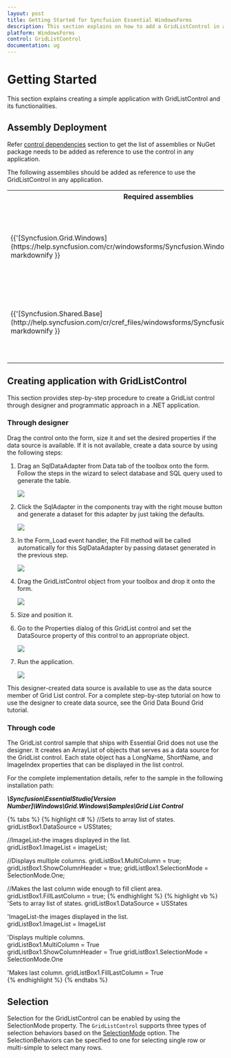 ```yaml
---
layout: post
title: Getting Started for Syncfusion Essential WindowsForms
description: This section explains on how to add a GridListControl in an application and some of the basic functionalities of it.
platform: WindowsForms
control: GridListControl
documentation: ug
---
```


# Getting Started

This section explains creating a simple application with GridListControl and its functionalities.

## Assembly Deployment
Refer [control dependencies](https://help.syncfusion.com/windowsforms/control-dependencies#gridlistcontrol) section to get the list of assemblies or NuGet package needs to be added as reference to use the control in any application. 

The following assemblies should be added as reference to use the GridListControl in any application.

<table>
<tr>
<th>
Required assemblies<br/><br/></th><th>
Description<br/><br/></th></tr>
<tr>
<td>
{{'[Syncfusion.Grid.Windows](https://help.syncfusion.com/cr/windowsforms/Syncfusion.Windows.Forms.Grid.html)'| markdownify }}<br/><br/></td><td>
Contains classes that handles all UI operations, fundamentals, and base classes of the GridListControl.<br/><br/></td></tr>
<tr>
<td>
{{'[Syncfusion.Shared.Base](http://help.syncfusion.com/cr/cref_files/windowsforms/Syncfusion.Shared.Base.html#"")'| markdownify }}<br/><br/></td><td>
Contains the style related properties and various editor controls used in the GridListControl.<br/><br/></td></tr>
</table>

## Creating application with GridListControl

This section provides step-by-step procedure to create a GridList control through designer and programmatic approach in a .NET application.

### Through designer

Drag the control onto the form, size it and set the desired properties if the data source is available. If it is not available, create a data source by using the following steps:

1. Drag an SqlDataAdapter from Data tab of the toolbox onto the form. Follow the steps in the wizard to select database and SQL query used to generate the table.

   ![](Creating-Grid-List-Control_images/Creating-Grid-List-Control_img1.jpeg)

2. Click the SqlAdapter in the components tray with the right mouse button and generate a dataset for this adapter by just taking the defaults. 

   ![](Creating-Grid-List-Control_images/Creating-Grid-List-Control_img2.jpeg) 

3. In the Form_Load event handler, the Fill method will be called automatically for this SqlDataAdapter by passing dataset generated in the previous step.

   ![](Creating-Grid-List-Control_images/Creating-Grid-List-Control_img3.jpeg) 

4. Drag the GridListControl object from your toolbox and drop it onto the form.

   ![](Creating-Grid-List-Control_images/Creating-Grid-List-Control_img4.jpeg) 

5. Size and position it.
6. Go to the Properties dialog of this GridList control and set the DataSource property of this control to an appropriate object.

   ![](Creating-Grid-List-Control_images/Creating-Grid-List-Control_img5.jpeg) 

7. Run the application. 

   ![](Creating-Grid-List-Control_images/Creating-Grid-List-Control_img6.jpeg) 

This designer-created data source is available to use as the data source member of Grid List control. For a complete step-by-step tutorial on how to use the designer to create data source, see the Grid Data Bound Grid tutorial.

### Through code

The GridList control sample that ships with Essential Grid does not use the designer. It creates an ArrayList of objects that serves as a data source for the GridList control. Each state object has a LongName, ShortName, and ImageIndex properties that can be displayed in the list control.  

For the complete implementation details, refer to the sample in the following installation path:

**_<Install Location>\Syncfusion\EssentialStudio\[Version Number]\Windows\Grid.Windows\Samples\Grid List Control_**

{% tabs %}
{% highlight c# %}
//Sets to array list of states.
gridListBox1.DataSource = USStates;

//ImageList-the images displayed in the list.      
gridListBox1.ImageList = imageList;

//Displays multiple columns.
gridListBox1.MultiColumn = true;
gridListBox1.ShowColumnHeader = true;
gridListBox1.SelectionMode = SelectionMode.One;

//Makes the last column wide enough to fill client area.
gridListBox1.FillLastColumn = true; 
{% endhighlight  %}
{% highlight vb %}
'Sets to array list of states.
gridListBox1.DataSource = USStates        

'ImageList-the images displayed in the list.       
gridListBox1.ImageList = ImageList           

'Displays multiple columns.       
gridListBox1.MultiColumn = True                
gridListBox1.ShowColumnHeader = True
gridListBox1.SelectionMode = SelectionMode.One

'Makes last column.
gridListBox1.FillLastColumn = True             
{% endhighlight  %}
{% endtabs %}

## Selection

Selection for the GridListControl can be enabled by using the SelectionMode property. The `GridListControl` supports three types of selection behaviors based on the [SelectionMode](https://help.syncfusion.com/windowsforms/gridlist/data-binding-and-selection-modes) option. The SelectionBehaviors can be specified to one for selecting single row or multi-simple to select many rows.
